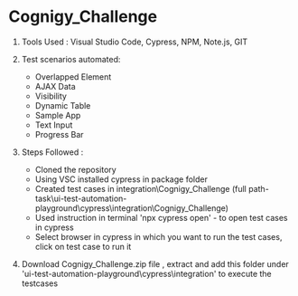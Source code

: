 # Cognigy_Challenge
1. Tools Used : Visual Studio Code, Cypress, NPM, Note.js, GIT

2. Test scenarios automated:
    - Overlapped Element
    - AJAX Data
    - Visibility
    - Dynamic Table
    - Sample App
    - Text Input
    - Progress Bar

3. Steps Followed : 
    - Cloned the repository
    - Using VSC installed cypress in package folder
    - Created test cases in integration\Cognigy_Challenge 
          (full path-  task\ui-test-automation-playground\cypress\integration\Cognigy_Challenge)
    - Used instruction in terminal
          'npx cypress open' - to open test cases in cypress
    - Select browser in cypress in which you want to run the test cases, click on test case to run it

4. Download Cognigy_Challenge.zip file , extract and add this folder under 'ui-test-automation-playground\cypress\integration' to execute the testcases 

